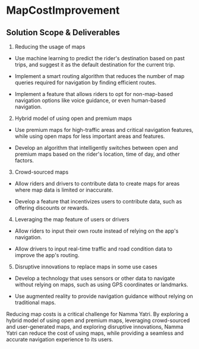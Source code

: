 # MapCostImprovement

## Solution Scope & Deliverables

1. Reducing the usage of maps

  * Use machine learning to predict the rider's destination based on past trips, and suggest it as the default destination for the current trip.

  * Implement a smart routing algorithm that reduces the number of map queries required for navigation by finding efficient routes.
  
  * Implement a feature that allows riders to opt for non-map-based navigation options like voice guidance, or even human-based navigation.


2. Hybrid model of using open and premium maps

  * Use premium maps for high-traffic areas and critical navigation features, while using open maps for less important areas and features.
 
  * Develop an algorithm that intelligently switches between open and premium maps based on the rider's location, time of day, and other factors.


3. Crowd-sourced maps

  * Allow riders and drivers to contribute data to create maps for areas where map data is limited or inaccurate.
 
  * Develop a feature that incentivizes users to contribute data, such as offering discounts or rewards.


4. Leveraging the map feature of users or drivers

  * Allow riders to input their own route instead of relying on the app's navigation.
 
  * Allow drivers to input real-time traffic and road condition data to improve the app's routing.


5. Disruptive innovations to replace maps in some use cases

  * Develop a technology that uses sensors or other data to navigate without relying on maps, such as using GPS coordinates or landmarks.

  * Use augmented reality to provide navigation guidance without relying on traditional maps.
  
  
 
Reducing map costs is a critical challenge for Namma Yatri. By exploring a hybrid model of using open and premium maps, leveraging crowd-sourced and user-generated maps, and exploring disruptive innovations, Namma Yatri can reduce the cost of using maps, while providing a seamless and accurate navigation experience to its users.
